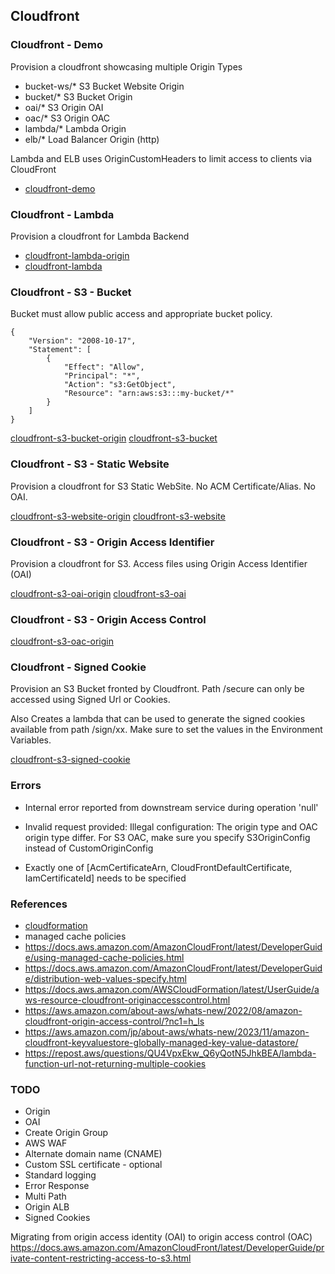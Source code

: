 ## Cloudfront

### Cloudfront - Demo

Provision a cloudfront showcasing multiple Origin Types

- bucket-ws/*  S3 Bucket Website Origin
- bucket/* S3 Bucket Origin
- oai/* S3 Origin OAI
- oac/* S3 Origin OAC
- lambda/* Lambda Origin
- elb/* Load Balancer Origin (http)

Lambda and ELB uses OriginCustomHeaders to limit access to clients via CloudFront

- [cloudfront-demo](cloudfront-demo.yaml)

### Cloudfront - Lambda

Provision a cloudfront for Lambda Backend

- [cloudfront-lambda-origin](cloudfront-lambda-origin.yaml)
- [cloudfront-lambda](cloudfront-lambda.yaml)

### Cloudfront - S3 - Bucket

Bucket must allow public access and appropriate bucket policy.

```
{
    "Version": "2008-10-17",
    "Statement": [
        {
            "Effect": "Allow",
            "Principal": "*",
            "Action": "s3:GetObject",
            "Resource": "arn:aws:s3:::my-bucket/*"
        }
    ]
}
```
[cloudfront-s3-bucket-origin](cloudfront-s3-bucket-origin.yaml)
[cloudfront-s3-bucket](cloudfront-s3-bucket.yaml)

### Cloudfront - S3 - Static Website

Provision a cloudfront for S3 Static WebSite. 
No ACM Certificate/Alias. No OAI.

[cloudfront-s3-website-origin](cloudfront-s3-website-origin.yaml)
[cloudfront-s3-website](cloudfront-s3-website.yaml)

### Cloudfront - S3 - Origin Access Identifier

Provision a cloudfront for S3. Access files using Origin Access Identifier (OAI)

[cloudfront-s3-oai-origin](cloudfront-s3-oai-origin.yaml)
[cloudfront-s3-oai](cloudfront-s3-oai.yaml)

### Cloudfront - S3 - Origin Access Control

[cloudfront-s3-oac-origin](cloudfront-s3-oac-origin.yaml)

### Cloudfront - Signed Cookie

Provision an S3 Bucket fronted by Cloudfront. Path /secure can only be accessed using Signed Url or Cookies.

Also Creates a lambda that can be used to generate the signed cookies available from path /sign/xx. Make sure to set the values in the Environment Variables.

[cloudfront-s3-signed-cookie](cloudfront-s3-signed-cookie)

### Errors

- Internal error reported from downstream service during operation 'null'

- Invalid request provided: Illegal configuration: The origin type and OAC origin type differ. 
  For S3 OAC, make sure you specify S3OriginConfig instead of CustomOriginConfig

- Exactly one of [AcmCertificateArn, CloudFrontDefaultCertificate, IamCertificateId] needs to be specified

### References
- [cloudformation](https://docs.aws.amazon.com/ja_jp/AWSCloudFormation/latest/UserGuide/AWS_CloudFront.html)
- managed cache policies
- https://docs.aws.amazon.com/AmazonCloudFront/latest/DeveloperGuide/using-managed-cache-policies.html
- https://docs.aws.amazon.com/AmazonCloudFront/latest/DeveloperGuide/distribution-web-values-specify.html
- https://docs.aws.amazon.com/AWSCloudFormation/latest/UserGuide/aws-resource-cloudfront-originaccesscontrol.html
- https://aws.amazon.com/about-aws/whats-new/2022/08/amazon-cloudfront-origin-access-control/?nc1=h_ls
- https://aws.amazon.com/jp/about-aws/whats-new/2023/11/amazon-cloudfront-keyvaluestore-globally-managed-key-value-datastore/
- https://repost.aws/questions/QU4VpxEkw_Q6yQotN5JhkBEA/lambda-function-url-not-returning-multiple-cookies

### TODO
- Origin
- OAI
- Create Origin Group
- AWS WAF
- Alternate domain name (CNAME) 
- Custom SSL certificate - optional
- Standard logging
- Error Response
- Multi Path
- Origin ALB
- Signed Cookies

Migrating from origin access identity (OAI) to origin access control (OAC)
https://docs.aws.amazon.com/AmazonCloudFront/latest/DeveloperGuide/private-content-restricting-access-to-s3.html


